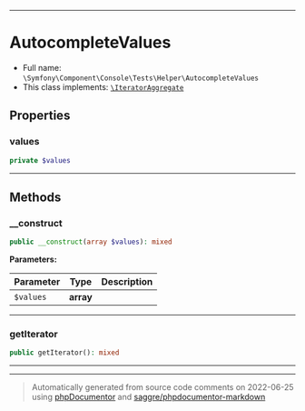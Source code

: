 ***

# AutocompleteValues





* Full name: `\Symfony\Component\Console\Tests\Helper\AutocompleteValues`
* This class implements:
[`\IteratorAggregate`](../../../../../IteratorAggregate.md)



## Properties


### values



```php
private $values
```






***

## Methods


### __construct



```php
public __construct(array $values): mixed
```








**Parameters:**

| Parameter | Type | Description |
|-----------|------|-------------|
| `$values` | **array** |  |




***

### getIterator



```php
public getIterator(): mixed
```











***


***
> Automatically generated from source code comments on 2022-06-25 using [phpDocumentor](http://www.phpdoc.org/) and [saggre/phpdocumentor-markdown](https://github.com/Saggre/phpDocumentor-markdown)
